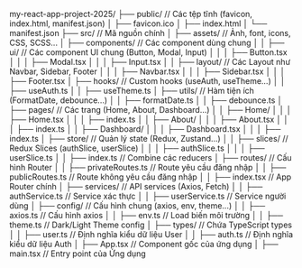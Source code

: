 my-react-app-project-2025/
├── public/                          // Các tệp tĩnh (favicon, index.html, manifest.json)
│   ├── favicon.ico
│   ├── index.html
│   └── manifest.json
├── src/                             // Mã nguồn chính
│   ├── assets/                      // Ảnh, font, icons, CSS, SCSS...
│   ├── components/                  // Các component dùng chung
│   │   ├── ui/                      // Các component UI chung (Button, Modal, Input)
│   │   │   ├── Button.tsx
│   │   │   ├── Modal.tsx
│   │   │   ├── Input.tsx
│   │   ├── layout/                  // Các Layout như Navbar, Sidebar, Footer
│   │   │   ├── Navbar.tsx
│   │   │   ├── Sidebar.tsx
│   │   │   ├── Footer.tsx
│   ├── hooks/                       // Custom hooks (useAuth, useTheme...)
│   │   ├── useAuth.ts
│   │   ├── useTheme.ts
│   ├── utils/                       // Hàm tiện ích (FormatDate, debounce...)
│   │   ├── formatDate.ts
│   │   ├── debounce.ts
│   ├── pages/                       // Các trang (Home, About, Dashboard...)
│   │   ├── Home/
│   │   │   ├── Home.tsx
│   │   │   ├── index.ts
│   │   ├── About/
│   │   │   ├── About.tsx
│   │   │   ├── index.ts
│   │   ├── Dashboard/
│   │   │   ├── Dashboard.tsx
│   │   │   ├── index.ts
│   ├── store/                       // Quản lý state (Redux, Zustand...)
│   │   ├── slices/                  // Redux Slices (authSlice, userSlice)
│   │   │   ├── authSlice.ts
│   │   │   ├── userSlice.ts
│   │   ├── index.ts                  // Combine các reducers
│   ├── routes/                       // Cấu hình Router
│   │   ├── privateRoutes.ts         // Route yêu cầu đăng nhập
│   │   ├── publicRoutes.ts          // Route không yêu cầu đăng nhập
│   │   ├── index.tsx                // App Router chính
│   ├── services/                     // API services (Axios, Fetch)
│   │   ├── authService.ts           // Service xác thực
│   │   ├── userService.ts           // Service người dùng
│   ├── config/                       // Cấu hình chung (axios, env, theme...)
│   │   ├── axios.ts                 // Cấu hình axios
│   │   ├── env.ts                   // Load biến môi trường
│   │   ├── theme.ts                 // Dark/Light Theme config
│   ├── types/                        // Chứa TypeScript types
│   │   ├── user.ts                   // Định nghĩa kiểu dữ liệu User
│   │   ├── auth.ts                   // Định nghĩa kiểu dữ liệu Auth
│   ├── App.tsx                       // Component gốc của ứng dụng
│   ├── main.tsx                      // Entry point của Ứng dụng